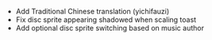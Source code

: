 - Add Traditional Chinese translation (yichifauzi)
- Fix disc sprite appearing shadowed when scaling toast
- Add optional disc sprite switching based on music author

